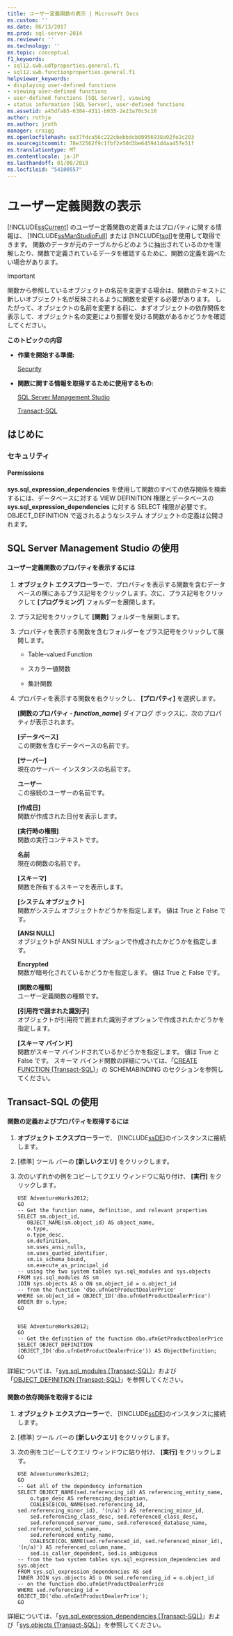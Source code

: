 ```yaml
---
title: ユーザー定義関数の表示 | Microsoft Docs
ms.custom: ''
ms.date: 06/13/2017
ms.prod: sql-server-2014
ms.reviewer: ''
ms.technology: ''
ms.topic: conceptual
f1_keywords:
- sql12.swb.udfproperties.general.f1
- sql12.swb.functionproperties.general.f1
helpviewer_keywords:
- displaying user-defined functions
- viewing user-defined functions
- user-defined functions [SQL Server], viewing
- status information [SQL Server], user-defined functions
ms.assetid: a45dfab5-6384-4311-b935-2e23a70c5c10
author: rothja
ms.author: jroth
manager: craigg
ms.openlocfilehash: ea37fdca56c222cbebbdcb00956938a92fe2c203
ms.sourcegitcommit: 78e32562f9c1fbf2e50d3be645941d4aa457e31f
ms.translationtype: MT
ms.contentlocale: ja-JP
ms.lasthandoff: 01/08/2019
ms.locfileid: "54100557"
---
```

# <a name="view-user-defined-functions"></a>ユーザー定義関数の表示
  [!INCLUDE[ssCurrent](../../includes/sscurrent-md.md)] のユーザー定義関数の定義またはプロパティに関する情報は、 [!INCLUDE[ssManStudioFull](../../includes/ssmanstudiofull-md.md)] または [!INCLUDE[tsql](../../includes/tsql-md.md)]を使用して取得できます。 関数のデータが元のテーブルからどのように抽出されているのかを理解したり、関数で定義されているデータを確認するために、関数の定義を調べたい場合があります。  
  
> [!IMPORTANT]  
>  関数から参照しているオブジェクトの名前を変更する場合は、関数のテキストに新しいオブジェクト名が反映されるように関数を変更する必要があります。 したがって、オブジェクトの名前を変更する前に、まずオブジェクトの依存関係を表示して、オブジェクト名の変更により影響を受ける関数があるかどうかを確認してください。  
  
 **このトピックの内容**  
  
-   **作業を開始する準備:**  
  
     [Security](#Security)  
  
-   **関数に関する情報を取得するために使用するもの:**  
  
     [SQL Server Management Studio](#SSMSProcedure)  
  
     [Transact-SQL](#TsqlProcedure)  
  
##  <a name="BeforeYouBegin"></a> はじめに  
  
###  <a name="Security"></a> セキュリティ  
  
####  <a name="Permissions"></a> Permissions  
 **sys.sql_expression_dependencies** を使用して関数のすべての依存関係を検索するには、データベースに対する VIEW DEFINITION 権限とデータベースの **sys.sql_expression_dependencies** に対する SELECT 権限が必要です。 OBJECT_DEFINITION で返されるようなシステム オブジェクトの定義は公開されます。  
  
##  <a name="SSMSProcedure"></a> SQL Server Management Studio の使用  
  
#### <a name="to-show-a-user-defined-functions-properties"></a>ユーザー定義関数のプロパティを表示するには  
  
1.  **オブジェクト エクスプローラー**で、プロパティを表示する関数を含むデータベースの横にあるプラス記号をクリックします。次に、プラス記号をクリックして **[プログラミング]** フォルダーを展開します。  
  
2.  プラス記号をクリックして **[関数]** フォルダーを展開します。  
  
3.  プロパティを表示する関数を含むフォルダーをプラス記号をクリックして展開します。  
  
    -   Table-valued Function  
  
    -   スカラー値関数  
  
    -   集計関数  
  
4.  プロパティを表示する関数を右クリックし、 **[プロパティ]** を選択します。  
  
     **[関数のプロパティ - _function_name_]** ダイアログ ボックスに、次のプロパティが表示されます。  
  
     **[データベース]**  
     この関数を含むデータベースの名前です。  
  
     **[サーバー]**  
     現在のサーバー インスタンスの名前です。  
  
     **ユーザー**  
     この接続のユーザーの名前です。  
  
     **[作成日]**  
     関数が作成された日付を表示します。  
  
     **[実行時の権限]**  
     関数の実行コンテキストです。  
  
     **名前**  
     現在の関数の名前です。  
  
     **[スキーマ]**  
     関数を所有するスキーマを表示します。  
  
     **[システム オブジェクト]**  
     関数がシステム オブジェクトかどうかを指定します。 値は True と False です。  
  
     **[ANSI NULL]**  
     オブジェクトが ANSI NULL オプションで作成されたかどうかを指定します。  
  
     **Encrypted**  
     関数が暗号化されているかどうかを指定します。 値は True と False です。  
  
     **[関数の種類]**  
     ユーザー定義関数の種類です。  
  
     **[引用符で囲まれた識別子]**  
     オブジェクトが引用符で囲まれた識別子オプションで作成されたかどうかを指定します。  
  
     **[スキーマ バインド]**  
     関数がスキーマ バインドされているかどうかを指定します。 値は True と False です。 スキーマ バインド関数の詳細については、「[CREATE FUNCTION &#40;Transact-SQL&#41;](/sql/t-sql/statements/create-function-transact-sql)」の SCHEMABINDING のセクションを参照してください。  
  
##  <a name="TsqlProcedure"></a> Transact-SQL の使用  
  
#### <a name="to-get-the-definition-and-properties-of-a-function"></a>関数の定義およびプロパティを取得するには  
  
1.  **オブジェクト エクスプローラー**で、 [!INCLUDE[ssDE](../../../includes/ssde-md.md)]のインスタンスに接続します。  
  
2.  [標準] ツール バーの **[新しいクエリ]** をクリックします。  
  
3.  次のいずれかの例をコピーしてクエリ ウィンドウに貼り付け、 **[実行]** をクリックします。  
  
    ```  
    USE AdventureWorks2012;  
    GO  
    -- Get the function name, definition, and relevant properties  
    SELECT sm.object_id,   
       OBJECT_NAME(sm.object_id) AS object_name,   
       o.type,   
       o.type_desc,   
       sm.definition,  
       sm.uses_ansi_nulls,  
       sm.uses_quoted_identifier,  
       sm.is_schema_bound,  
       sm.execute_as_principal_id  
    -- using the two system tables sys.sql_modules and sys.objects  
    FROM sys.sql_modules AS sm  
    JOIN sys.objects AS o ON sm.object_id = o.object_id  
    -- from the function 'dbo.ufnGetProductDealerPrice'  
    WHERE sm.object_id = OBJECT_ID('dbo.ufnGetProductDealerPrice')  
    ORDER BY o.type;  
    GO  
  
    ```  
  
    ```  
    USE AdventureWorks2012;  
    GO  
    -- Get the definition of the function dbo.ufnGetProductDealerPrice  
    SELECT OBJECT_DEFINITION (OBJECT_ID('dbo.ufnGetProductDealerPrice')) AS ObjectDefinition;  
    GO  
    ```  
  
 詳細については、「[sys.sql_modules &#40;Transact-SQL&#41;](/sql/relational-databases/system-catalog-views/sys-sql-modules-transact-sql)」および「[OBJECT_DEFINITION &#40;Transact-SQL&#41;](/sql/t-sql/functions/object-definition-transact-sql)」を参照してください。  
  
#### <a name="to-get-the-dependencies-of-a-function"></a>関数の依存関係を取得するには  
  
1.  **オブジェクト エクスプローラー**で、 [!INCLUDE[ssDE](../../../includes/ssde-md.md)]のインスタンスに接続します。  
  
2.  [標準] ツール バーの **[新しいクエリ]** をクリックします。  
  
3.  次の例をコピーしてクエリ ウィンドウに貼り付け、 **[実行]** をクリックします。  
  
    ```  
    USE AdventureWorks2012;  
    GO  
    -- Get all of the dependency information  
    SELECT OBJECT_NAME(sed.referencing_id) AS referencing_entity_name,   
        o.type_desc AS referencing_desciption,   
        COALESCE(COL_NAME(sed.referencing_id, sed.referencing_minor_id), '(n/a)') AS referencing_minor_id,   
        sed.referencing_class_desc, sed.referenced_class_desc,  
        sed.referenced_server_name, sed.referenced_database_name, sed.referenced_schema_name,  
        sed.referenced_entity_name,   
        COALESCE(COL_NAME(sed.referenced_id, sed.referenced_minor_id), '(n/a)') AS referenced_column_name,  
        sed.is_caller_dependent, sed.is_ambiguous  
    -- from the two system tables sys.sql_expression_dependencies and sys.object  
    FROM sys.sql_expression_dependencies AS sed  
    INNER JOIN sys.objects AS o ON sed.referencing_id = o.object_id  
    -- on the function dbo.ufnGetProductDealerPrice  
    WHERE sed.referencing_id = OBJECT_ID('dbo.ufnGetProductDealerPrice');  
    GO  
    ```  
  
 詳細については、「[sys.sql_expression_dependencies &#40;Transact-SQL&#41;](/sql/relational-databases/system-catalog-views/sys-sql-expression-dependencies-transact-sql)」および「[sys.objects &#40;Transact-SQL&#41;](/sql/relational-databases/system-catalog-views/sys-objects-transact-sql)」を参照してください。  
  
  
